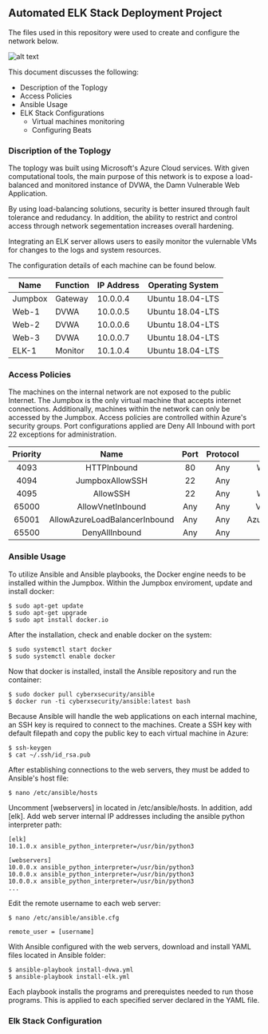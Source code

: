 ## Automated ELK Stack Deployment Project
The files used in this repository were used to create and configure the network below.

![alt text](https://github.com/ivncstnd/ELKStackProject/blob/main/Diagram/ELK-Stack.png)

This document discusses the following:
- Description of the Toplogy
- Access Policies
- Ansible Usage
- ELK Stack Configurations
  - Virtual machines monitoring
  - Configuring Beats

### Discription of the Toplogy

The toplogy was built using Microsoft's Azure Cloud services. With given computational tools, the main purpose of this network is to expose a load-balanced and monitored instance of DVWA, the Damn Vulnerable Web Application. 

By using load-balancing solutions, security is better insured through fault tolerance and redudancy. In addition, the ability to restrict and control access through network segementation increases overall hardening.

Integrating an ELK server allows users to easily monitor the vulernable VMs for changes to the logs and system resources.

The configuration details of each machine can be found below.

| Name    | Function | IP Address | Operating System |
|---------|----------|------------|------------------|
| Jumpbox | Gateway  | 10.0.0.4   | Ubuntu 18.04-LTS |
| Web-1   | DVWA     | 10.0.0.5   | Ubuntu 18.04-LTS |
| Web-2   | DVWA     | 10.0.0.6   | Ubuntu 18.04-LTS |
| Web-3   | DVWA     | 10.0.0.7   | Ubuntu 18.04-LTS |
| ELK-1   | Monitor  | 10.1.0.4   | Ubuntu 18.04-LTS |

### Access Policies

The machines on the internal network are not exposed to the public Internet. The Jumpbox is the only virtual machine that accepts internet connections. Additionally, machines within the network can only be accessed by the Jumpbox. Access policies are controlled within Azure's security groups. Port configurations applied are Deny All Inbound with port 22 exceptions for administration.

| Priority |              Name             | Port | Protocol |       Source      |   Destination  | Action |
|:--------:|:-----------------------------:|:----:|:--------:|:-----------------:|:--------------:|:------:|
|   4093   |          HTTPInbound          |  80  |    Any   |   Workstation IP  |       Any      |  Allow |
|   4094   |        JumpboxAllowSSH        |  22  |    Any   |      10.0.0.4     | VirtualNetwork |  Allow |
|   4095   |            AllowSSH           |  22  |    Any   |   Workstation IP  |       Any      |  Allow |
|   65000  |        AllowVnetInbound       |  Any |    Any   |   VirtualNetwork  | VirtualNetwork |  Allow |
|   65001  | AllowAzureLoadBalancerInbound |  Any |    Any   | AzureLoadBalancer |       Any      |  Allow |
|   65500  |         DenyAllInbound        |  Any |    Any   |        Any        |       Any      |  Deny  |

### Ansible Usage

To utilize Ansible and Ansible playbooks, the Docker engine needs to be installed within the Jumpbox. 
Within the Jumpbox enviroment, update and install docker:

```
$ sudo apt-get update
$ sudo apt-get upgrade
$ sudo apt install docker.io
```

After the installation, check and enable docker on the system:

```
$ sudo systemctl start docker
$ sudo systemctl enable docker
```
Now that docker is installed, install the Ansible repository and run the container:

```
$ sudo docker pull cyberxsecurity/ansible
$ docker run -ti cyberxsecurity/ansible:latest bash
```
Because Ansible will handle the web applications on each internal machine, an SSH key is required to connect to the machines.
Create a SSH key with default filepath and copy the public key to each virtual machine in Azure:

```
$ ssh-keygen
$ cat ~/.ssh/id_rsa.pub
```
After establishing connections to the web servers, they must be added to Ansible's host file:

```
$ nano /etc/ansible/hosts
```
Uncomment [webservers] in located in /etc/ansible/hosts. In addition, add [elk].
Add web server internal IP addresses including the ansible python interpreter path:

```
[elk]
10.1.0.x ansible_python_interpreter=/usr/bin/python3

[webservers]
10.0.0.x ansible_python_interpreter=/usr/bin/python3
10.0.0.x ansible_python_interpreter=/usr/bin/python3
10.0.0.x ansible_python_interpreter=/usr/bin/python3
...
```
Edit the remote username to each web server:

```
$ nano /etc/ansible/ansible.cfg

remote_user = [username]
```
With Ansible configured with the web servers, download and install YAML files located in Ansible folder:

```
$ ansible-playbook install-dvwa.yml
$ ansible-playbook install-elk.yml
```
Each playbook installs the programs and prerequistes needed to run those programs. This is applied to each specified server declared in the YAML file.

### Elk Stack Configuration



